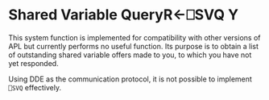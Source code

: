




<h1 class="heading"><span class="name">Shared Variable Query</span><span class="command">R←⎕SVQ Y</span></h1>

This system function is implemented for compatibility with other versions of APL but currently performs no useful function.  Its purpose is to obtain a list of outstanding shared variable offers made to you, to which you have not yet responded.


Using DDE as the communication protocol, it is not possible to implement `⎕SVQ` effectively.



